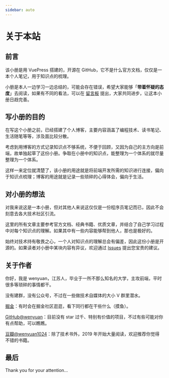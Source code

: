 ```yaml
---
sidebar: auto
---
```


# 关于本站

## 前言

该小册是用 VuePress 搭建的，开源在 GitHub，它不是什么官方文档，仅仅是一本个人笔记，用于知识点的梳理。

小册是本人一边学习一边总结的，可能会存在错误，希望大家能够「**带着怀疑的态度**」去阅读，如果有不同的看法，可以在 [留言板](https://github.com/wenyuan/fedbook/issues/new?title=【讨论】此处填写文章标题&body=-%20文章标题：%0A-%20文章链接：%0A-%20我的疑问/观点：%0A-%20推荐资料： "留言版") 提出，大家共同进步，让这本小册日趋完善。

## 写小册的目的

在写这个小册之前，已经搭建了个人博客，主要内容涵盖了编程技术、读书笔记、生活随笔等等，涉及面比较分散。

考虑到用博客的方式记录知识点不够系统，不便于回顾，又因为自己的主方向是前端，故单独起草了这份小册。争取在小册中的知识点，能整理为一个体系的就尽量整理为一个体系。

这样一来定位就清楚了，该小册的用途就是将前端开发所需的知识进行连接，偏向于知识点梳理；博客的用途就是记录一些琐碎的心得体会，偏向于生活。

## 对小册的想法

对我来说这是一本小册，但对其他人来说这仅仅是一份程序员笔记而已，因此不会刻意去各大技术社区引流。

这里的所有文章主要参考官方文档、经典书籍、优质文章，并结合了自己学习过程中对每个知识点的理解。如果其中有一些内容能够帮到他人，那也是极好的。

始终对技术持有敬畏之心，一个人对知识点的理解总会有偏差，因此这份小册是开源的。如果读者对小册中某块内容有异议，欢迎通过 [Issues](https://github.com/wenyuan/fedbook/issues "issues") 提出您宝贵的建议。

## 关于作者

你好，我是 wenyuan，江苏人，毕业于一所不那么知名的大学，主攻前端，平时很多等琐碎的事情都干。

没有建群，没有公众号，不过在一些做技术自媒体的大小 V 群里潜水。

[掘金](https://juejin.im/user/3034307826029959 "掘金")：有时会在掘金社区逛逛，看下同行都在干些什么（摸鱼）。

[GitHub@wenyuan](https://github.com/wenyuan "GitHub")：目前没有 star 过千、特别有价值的项目，不过有些可能对你有点帮助，可以瞧瞧。

[豆瓣@wenyuan1024](https://www.douban.com/people/wenyuan1024/ "豆瓣")：除了技术书外，2019 年开始大量阅读，欢迎推荐你觉得不错的书籍。

## 最后

Thank you for your attention…
